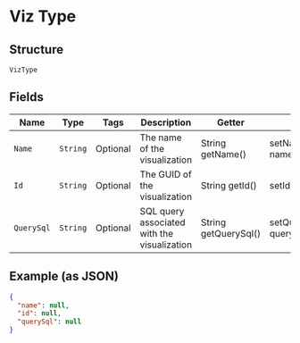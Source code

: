 
# Viz Type

## Structure

`VizType`

## Fields

| Name | Type | Tags | Description | Getter | Setter |
|  --- | --- | --- | --- | --- | --- |
| `Name` | `String` | Optional | The name of the visualization | String getName() | setName(String name) |
| `Id` | `String` | Optional | The GUID of the visualization | String getId() | setId(String id) |
| `QuerySql` | `String` | Optional | SQL query associated with the visualization | String getQuerySql() | setQuerySql(String querySql) |

## Example (as JSON)

```json
{
  "name": null,
  "id": null,
  "querySql": null
}
```

